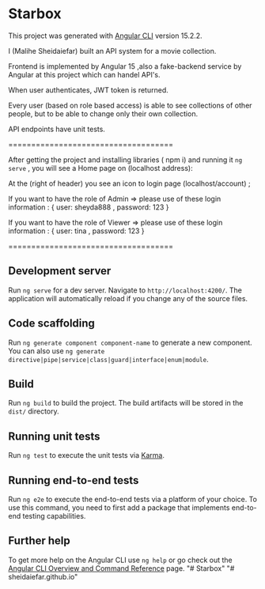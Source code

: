 # Starbox

This project was generated with [Angular CLI](https://github.com/angular/angular-cli) version 15.2.2.


I (Malihe Sheidaiefar) built an API system for a movie collection.

Frontend is implemented by Angular 15 ,also a fake-backend service by Angular at this project which can handel API's.

When user authenticates, JWT token is returned.

Every user (based on role based access) is able to see collections of other people, but to be able to change only their own collection.

API endpoints have unit tests.

====================================

After getting the project and installing libraries ( npm i) and running it `ng serve` , 
you will see a Home page on (localhost address):

At the (right of header) you see an icon to login page (localhost/account) ;


If you want to have the role of Admin  => please use of these login information : { user: sheyda888 , password: 123 }

If you want to have the role of Viewer => please use of these login information : { user: tina , password: 123 }


====================================

## Development server

Run `ng serve` for a dev server. Navigate to `http://localhost:4200/`. The application will automatically reload if you change any of the source files.

## Code scaffolding

Run `ng generate component component-name` to generate a new component. You can also use `ng generate directive|pipe|service|class|guard|interface|enum|module`.

## Build

Run `ng build` to build the project. The build artifacts will be stored in the `dist/` directory.

## Running unit tests

Run `ng test` to execute the unit tests via [Karma](https://karma-runner.github.io).

## Running end-to-end tests

Run `ng e2e` to execute the end-to-end tests via a platform of your choice. To use this command, you need to first add a package that implements end-to-end testing capabilities.

## Further help

To get more help on the Angular CLI use `ng help` or go check out the [Angular CLI Overview and Command Reference](https://angular.io/cli) page.
"# Starbox" 
"# sheidaiefar.github.io" 
